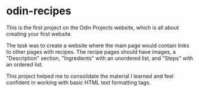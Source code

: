 # odin-recipes

This is the first project on the Odin Projects website, which is all about creating your first website. 

The task was to create a website where the main page would contain links to other pages with recipes. The recipe pages should have images, a "Description" section, "Ingredients" with an unordered list, and "Steps" with an ordered list. 

This project helped me to consolidate the material I learned and feel confident in working with basic HTML text formatting tags.